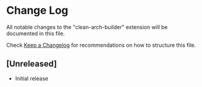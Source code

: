 # Change Log

All notable changes to the "clean-arch-builder" extension will be documented in this file.

Check [Keep a Changelog](http://keepachangelog.com/) for recommendations on how to structure this file.

## [Unreleased]

- Initial release